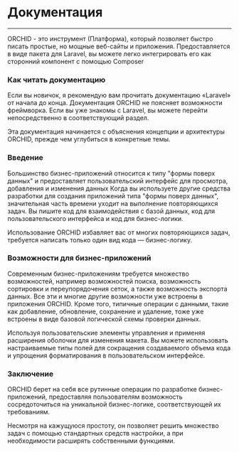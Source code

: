 
# Документация
----------

ORCHID - это инструмент (Платформа), который позволяет быстро писать простые, но мощные веб-сайты и приложения.
Предоставляется в виде пакета для Laravel, вы можете легко интегрировать его как сторонний компонент с помощью Composer

### Как читать документацию

Если вы новичок, я рекомендую вам прочитать документацию «Laravel» от начала до конца.
Документация ORCHID не поясняет возможности фреймворка.
Если вы уже знакомы с Laravel, вы можете перейти непосредственно в соответствующий раздел.

Эта документация начинается с объяснения концепции и архитектуры ORCHID, прежде чем углубиться в конкретные темы.


### Введение

Большинство бизнес-приложений относится к типу "формы поверх данных" и предоставляет пользовательский интерфейс для просмотра, добавления и изменения данных
Когда вы используете другие средства разработки для создания приложений типа "формы поверх данных", значительная часть времени уходит на выполнение повторяющихся задач. 
Вы пишите код для взаимодействия с базой данных, код для пользовательского интерфейса и код для бизнес-логики.
 
Использование ORCHID избавляет вас от многих повторяющихся задач, требуется написать только один вид кода — бизнес-логику.


### Возможности для бизнес-приложений

Современным бизнес-приложениям требуется множество возможностей, например возможностей поиска, возможность сортировки и переупорядочения сеток, а также возможность экспорта данных.
Все эти и многие другие возможности уже встроены в приложения ORCHID. Кроме того, типичные операции с данными, такие как добавление, обновление, сохранение и удаление, тоже уже встроены в виде базовой логической схемы проверки данных.

Используя пользовательские элементы управления и применяя расширения оболочки для изменения макета. Вы можете использовать настраиваемые типы полей для сокращения создаваемого объема кода и упрощения форматирования в пользовательском интерфейсе.



### Заключение 

ORCHID берет на себя все рутинные операции по разработке бизнес-приложений, предоставляя пользователям возможность сосредоточиться на уникальной бизнес-логике, соответствующей их требованиям. 

Несмотря на кажущуюся простоту, он позволяет решить множество задач с помощью стандартных средств настройки, а при необходимости расширять собственными функциями.
